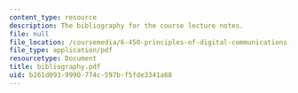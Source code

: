 ```yaml
---
content_type: resource
description: The bibliography for the course lecture notes.
file: null
file_location: /coursemedia/6-450-principles-of-digital-communications-i-fall-2006/b261d0939990774c597bf5fde3341a68_bibliography.pdf
file_type: application/pdf
resourcetype: Document
title: bibliography.pdf
uid: b261d093-9990-774c-597b-f5fde3341a68
---
```

